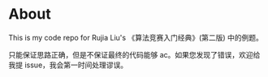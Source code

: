 # About

This is my code repo for Rujia Liu's 《算法竞赛入门经典》(第二版) 中的例题。

只能保证思路正确，但是不保证最终的代码能够 ac。如果您发现了错误，欢迎给我提 issue，我会第一时间处理谬误。


